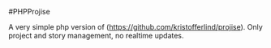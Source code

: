 #PHPProjise

A very simple php version of (https://github.com/kristofferlind/projise).
Only project and story management, no realtime updates.